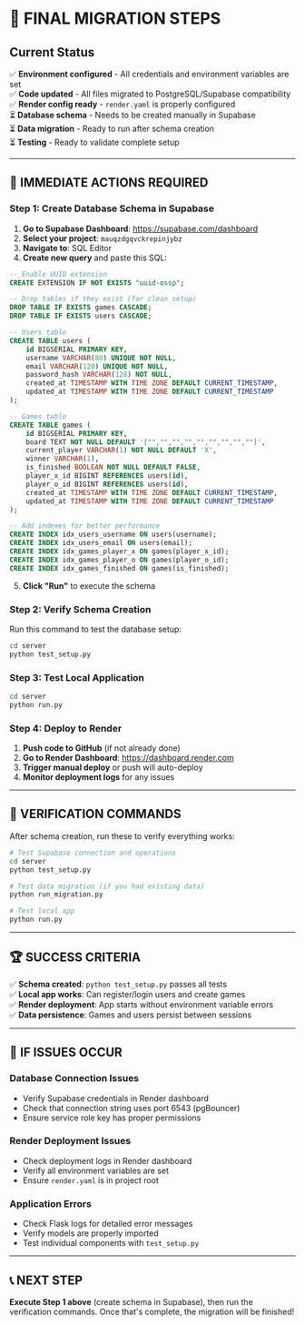 # 🚀 FINAL MIGRATION STEPS

## Current Status

✅ **Environment configured** - All credentials and environment variables are set  
✅ **Code updated** - All files migrated to PostgreSQL/Supabase compatibility  
✅ **Render config ready** - `render.yaml` is properly configured  
⏳ **Database schema** - Needs to be created manually in Supabase  
⏳ **Data migration** - Ready to run after schema creation  
⏳ **Testing** - Ready to validate complete setup

---

## 🎯 IMMEDIATE ACTIONS REQUIRED

### Step 1: Create Database Schema in Supabase

1. **Go to Supabase Dashboard**: https://supabase.com/dashboard
2. **Select your project**: `mauqzdgqvckrepinjybz`
3. **Navigate to**: SQL Editor
4. **Create new query** and paste this SQL:

```sql
-- Enable UUID extension
CREATE EXTENSION IF NOT EXISTS "uuid-ossp";

-- Drop tables if they exist (for clean setup)
DROP TABLE IF EXISTS games CASCADE;
DROP TABLE IF EXISTS users CASCADE;

-- Users table
CREATE TABLE users (
    id BIGSERIAL PRIMARY KEY,
    username VARCHAR(80) UNIQUE NOT NULL,
    email VARCHAR(120) UNIQUE NOT NULL,
    password_hash VARCHAR(128) NOT NULL,
    created_at TIMESTAMP WITH TIME ZONE DEFAULT CURRENT_TIMESTAMP,
    updated_at TIMESTAMP WITH TIME ZONE DEFAULT CURRENT_TIMESTAMP
);

-- Games table
CREATE TABLE games (
    id BIGSERIAL PRIMARY KEY,
    board TEXT NOT NULL DEFAULT '["","","","","","","","",""]',
    current_player VARCHAR(1) NOT NULL DEFAULT 'X',
    winner VARCHAR(1),
    is_finished BOOLEAN NOT NULL DEFAULT FALSE,
    player_x_id BIGINT REFERENCES users(id),
    player_o_id BIGINT REFERENCES users(id),
    created_at TIMESTAMP WITH TIME ZONE DEFAULT CURRENT_TIMESTAMP,
    updated_at TIMESTAMP WITH TIME ZONE DEFAULT CURRENT_TIMESTAMP
);

-- Add indexes for better performance
CREATE INDEX idx_users_username ON users(username);
CREATE INDEX idx_users_email ON users(email);
CREATE INDEX idx_games_player_x ON games(player_x_id);
CREATE INDEX idx_games_player_o ON games(player_o_id);
CREATE INDEX idx_games_finished ON games(is_finished);
```

5. **Click "Run"** to execute the schema

### Step 2: Verify Schema Creation

Run this command to test the database setup:

```bash
cd server
python test_setup.py
```

### Step 3: Test Local Application

```bash
cd server
python run.py
```

### Step 4: Deploy to Render

1. **Push code to GitHub** (if not already done)
2. **Go to Render Dashboard**: https://dashboard.render.com
3. **Trigger manual deploy** or push will auto-deploy
4. **Monitor deployment logs** for any issues

---

## 🔧 VERIFICATION COMMANDS

After schema creation, run these to verify everything works:

```bash
# Test Supabase connection and operations
cd server
python test_setup.py

# Test data migration (if you had existing data)
python run_migration.py

# Test local app
python run.py
```

---

## 🏆 SUCCESS CRITERIA

✅ **Schema created**: `python test_setup.py` passes all tests  
✅ **Local app works**: Can register/login users and create games  
✅ **Render deployment**: App starts without environment variable errors  
✅ **Data persistence**: Games and users persist between sessions

---

## 🚨 IF ISSUES OCCUR

### Database Connection Issues

- Verify Supabase credentials in Render dashboard
- Check that connection string uses port 6543 (pgBouncer)
- Ensure service role key has proper permissions

### Render Deployment Issues

- Check deployment logs in Render dashboard
- Verify all environment variables are set
- Ensure `render.yaml` is in project root

### Application Errors

- Check Flask logs for detailed error messages
- Verify models are properly imported
- Test individual components with `test_setup.py`

---

## 📞 NEXT STEP

**Execute Step 1 above** (create schema in Supabase), then run the verification commands. Once that's complete, the migration will be finished!
